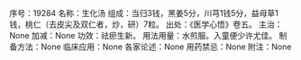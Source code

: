 序号：19284
名称：生化汤
组成：当归3钱，黑姜5分，川芎1钱5分，益母草1钱，桃仁（去皮尖及双仁者，炒，研）7粒。
出处：《医学心悟》卷五。
主治：None
加减：None
功效：祛瘀生新。
用法用量：水煎服。入童便少许尤佳。
制备方法：None
临床应用：None
各家论述：None
用药禁忌：None
附注：None
